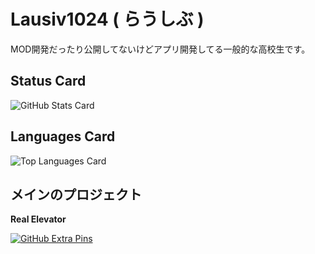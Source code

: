 # Lausiv1024  ( らうしぶ )

MOD開発だったり公開してないけどアプリ開発してる一般的な高校生です。

## Status Card
![GitHub Stats Card](https://github-readme-stats.vercel.app/api?username=Lausiv1024&count_private=true&show_icons=true&hide_title=true&include_all_commits=true&theme=dark)

## Languages Card
![Top Languages Card](https://github-readme-stats.vercel.app/api/top-langs/?username=Lausiv1024&theme=dark)

## メインのプロジェクト

**Real Elevator**

[![GitHub Extra Pins](https://github-readme-stats.vercel.app/api/pin/?username=Lausiv1024&repo=RealElevator&theme=dark)](https://github.com/Lausiv1024/RealElevator)

